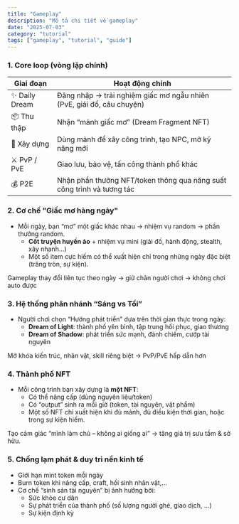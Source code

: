 ```yaml
---
title: "Gameplay"
description: "Mô tả chi tiết về gameplay"
date: "2025-07-03"
category: "tutorial"
tags: ["gameplay", "tutorial", "guide"]
---
```


### 1. Core loop (vòng lặp chính)

| Giai đoạn | Hoạt động chính |
| --- | --- |
| ✨ Daily Dream | Đăng nhập → trải nghiệm giấc mơ ngẫu nhiên (PvE, giải đố, câu chuyện) |
| 📦 Thu thập | Nhận “mảnh giấc mơ” (Dream Fragment NFT) |
| 🧱 Xây dựng | Dùng mảnh để xây công trình, tạo NPC, mở kỹ năng mới |
| ⚔️ PvP / PvE | Giao lưu, bảo vệ, tấn công thành phố khác |
| 💰 P2E | Nhận phần thưởng NFT/token thông qua năng suất công trình và tương tác |

### 2. Cơ chế "Giấc mơ hàng ngày"

- Mỗi ngày, bạn “mơ” một giấc khác nhau → nhiệm vụ random → phần thưởng random.
    - **Cốt truyện huyền ảo** + nhiệm vụ mini (giải đố, hành động, stealth, xây nhanh...)
    - Một số item cực hiếm có thể xuất hiện chỉ trong những ngày đặc biệt (trăng tròn, sự kiện).

Gameplay thay đổi liên tục theo ngày → giữ chân người chơi → không chơi auto được

### 3. **Hệ thống phân nhánh “Sáng vs Tối”**

- Người chơi chọn “Hướng phát triển” dựa trên thời gian thực trong ngày:
    - **Dream of Light**: thành phố yên bình, tập trung hồi phục, giao thương
    - **Dream of Shadow**: phát triển sức mạnh, đánh chiếm, cướp tài nguyên

Mở khóa kiến trúc, nhân vật, skill riêng biệt → PvP/PvE hấp dẫn hơn

### 4. **Thành phố NFT**

- Mỗi công trình bạn xây dựng là **một NFT**:
    - Có thể nâng cấp (dùng nguyên liệu/token)
    - Có “output” sinh ra mỗi giờ (token, tài nguyên, vật phẩm)
    - Một số NFT chỉ xuất hiện khi đủ mảnh, đủ điều kiện thời gian, hoặc trong sự kiện hiếm.

Tạo cảm giác “mình làm chủ – không ai giống ai” → tăng giá trị sưu tầm & sở hữu.

### 5. Chống lạm phát & duy trì nền kinh tế

- Giới hạn mint token mỗi ngày
- Burn token khi nâng cấp, craft, hồi sinh nhân vật,...
- Cơ chế “sinh sản tài nguyên” bị ảnh hưởng bởi:
    - Sức khỏe cư dân
    - Sự phát triển của thành phố (số lượng người ghé, giao dịch, …)
    - Sự kiện định kỳ